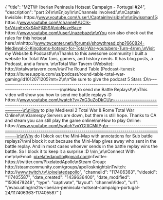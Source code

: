 {
    "title": "M2TW: Iberian Peninsula Hotseat Campaign - Portugal #24",
    "description": "part 24\n\nEnjoy!\n\nChannels involved:\n\nCaptain Invisible: https:\/\/www.youtube.com\/user\/CaptainInvisible1\n\nSwissman15: https:\/\/www.youtube.com\/channel\/UClk-5xVdzgEoXxS4vFjQ5SA\n\nNazeBaze:  https:\/\/www.youtube.com\/user\/nazebaze\n\nYou can also check out the rules for this hotseat here:\n\nhttp:\/\/www.twcenter.net\/forums\/showthread.php?660824-Medieval-2-Kingdoms-hotseat-for-Total-War-youtubers-Turn-4\n\n_\nVisit my Website & Podcast!\n\nThanks to this awesome community I built a website for Total War fans, gamers, and history nerds.  It has blog posts, a Podcast, and a forum.  \n\nTotal War Tavern (Website): http:\/\/totalwartavern.com\/\n\nThe Round Table (Podcast-itunes): https:\/\/itunes.apple.com\/us\/podcast\/round-table-total-war-gaming\/id1012071205?mt=2\n\n*Be sure to give the podcast 5 Stars :D\n-------------------------------------------------------------------------------------------------------------\n\nHow to send me Battle Replays!\n\nThis video will show you how to send me battle replays :D https:\/\/www.youtube.com\/watch?v=7nG3uZoDkCU\n-------------------------------------------------------------------------------------------------------------\n\nHow to play Medieval 2 Total War & Rome Total War Online!\n\nGamespy Servers are down, but there is still hope.  Thanks to CA and steam you can still play the game online\n\nHow to play Online: https:\/\/www.youtube.com\/watch?v=YGfItCMitPg\n-------------------------------------------------------------------------------------------------------------\n\nWhy do I block out the Mini-Map with annotations for Sub battle replays?\n\nI block it out because the Mini-Map gives away who sent in the battle replay.  And in most cases whoever sends in the battle replay wins the battle.  So I block it to keep it a surprise :D  \n\n_\n\nConnect With me!\n\nEmail: pixelatedapollo@gmail.com\nTwitter: https:\/\/twitter.com\/PixelatedApollo\nSteam Group:  http:\/\/steamcommunity.com\/groups\/apollosknights\nTwitch: http:\/\/www.twitch.tv\/pixelatedapollo",
    "channelid": "117406363",
    "videoid": "117405587",
    "date_created": "1439636400",
    "date_modified": "1506478249",
    "type": "captivate",
    "layout": "channelVideo",
    "url": "\/evacuating\/m2tw-iberian-peninsula-hotseat-campaign-portugal-24\/117406363-117405587"
}